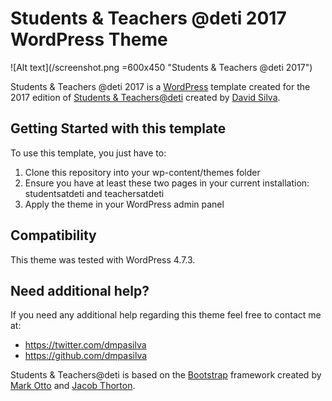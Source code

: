 # Students & Teachers @deti 2017 WordPress Theme

![Alt text](/screenshot.png =600x450 "Students & Teachers @deti 2017")


Students & Teachers @deti 2017 is a [WordPress](http://wordpress.org/) template created for the 2017 edition of [Students & Teachers@deti](http://studentsandteachersdeti.web.ua.pt/) created by [David Silva](https://davidsilva.pt/).

## Getting Started with this template

To use this template, you just have to:
1. Clone this repository into your wp-content/themes folder
2. Ensure you have at least these two pages in your current installation: studentsatdeti and teachersatdeti
3. Apply the theme in your WordPress admin panel

## Compatibility

This theme was tested with WordPress 4.7.3.

## Need additional help?

If you need any additional help regarding this theme feel free to contact me at:
* https://twitter.com/dmpasilva
* https://github.com/dmpasilva

Students & Teachers@deti is based on the [Bootstrap](http://getbootstrap.com/) framework created by [Mark Otto](https://twitter.com/mdo) and [Jacob Thorton](https://twitter.com/fat).
